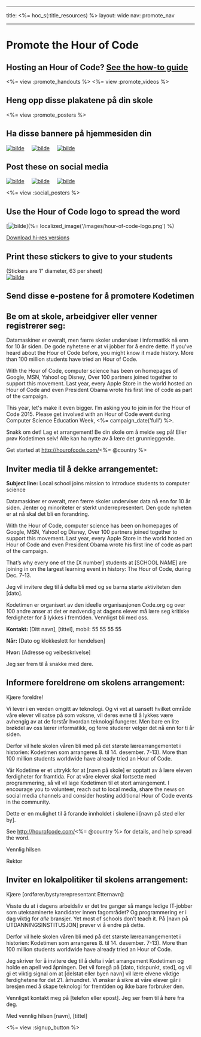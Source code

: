 * * *

title: <%= hoc_s(:title_resources) %> layout: wide nav: promote_nav

* * *

<link rel="stylesheet" type="text/css" href="/css/promote-page.css" />
</link>

# Promote the Hour of Code

## Hosting an Hour of Code? [See the how-to guide](<%= resolve_url('/how-to') %>)

<%= view :promote_handouts %> <%= view :promote_videos %>

<a id="posters"></a>

## Heng opp disse plakatene på din skole

<%= view :promote_posters %>

<a id="banners"></a>

## Ha disse bannere på hjemmesiden din

[![bilde](/images/fit-250/banner1.jpg)](/images/banner1.jpg)&nbsp;&nbsp;&nbsp;&nbsp; [![bilde](/images/fit-250/banner3.jpg)](/images/banner3.jpg)&nbsp;&nbsp;&nbsp;&nbsp; [![bilde](/images/fit-500/banner5.jpg)](/images/banner5.jpg)&nbsp;&nbsp;&nbsp;&nbsp;

<a id="social"></a>

## Post these on social media

[![bilde](/images/fit-250/social-1.jpg)](/images/social-1.jpg)&nbsp;&nbsp;&nbsp;&nbsp; [![bilde](/images/fit-250/social-2.jpg)](/images/social-2.jpg)&nbsp;&nbsp;&nbsp;&nbsp; [![bilde](/images/fit-250/social-3.jpg)](/images/social-3.jpg)&nbsp;&nbsp;&nbsp;&nbsp;

<%= view :social_posters %>

<a id="logo"></a>

## Use the Hour of Code logo to spread the word

[![bilde](<%= localized_image('/images/fit-200/hour-of-code-logo.png') %>)](%= localized_image('/images/hour-of-code-logo.png') %)

[Download hi-res versions](http://images.code.org/share/hour-of-code-logo.zip)

<a id="stickers"></a>

## Print these stickers to give to your students

(Stickers are 1" diameter, 63 per sheet)  
[![bilde](/images/fit-250/hour-of-code-stickers.png)](/images/hour-of-code-stickers.pdf)

<a id="sample-emails"></a>

## Send disse e-postene for å promotere Kodetimen

<a id="email"></a>

## Be om at skole, arbeidgiver eller venner registrerer seg:

Datamaskiner er overalt, men færre skoler underviser i informatikk nå enn for 10 år siden. De gode nyhetene er at vi jobber for å endre dette. If you've heard about the Hour of Code before, you might know it made history. More than 100 million students have tried an Hour of Code.

With the Hour of Code, computer science has been on homepages of Google, MSN, Yahoo! og Disney, Over 100 partners joined together to support this movement. Last year, every Apple Store in the world hosted an Hour of Code and even President Obama wrote his first line of code as part of the campaign.

This year, let's make it even bigger. I’m asking you to join in for the Hour of Code 2015. Please get involved with an Hour of Code event during Computer Science Education Week, <%= campaign_date('full') %>.

Snakk om det! Lag et arrangement! Be din skole om å melde seg på! Eller prøv Kodetimen selv! Alle kan ha nytte av å lære det grunnleggende.

Get started at http://hourofcode.com/<%= @country %>

<a id="media-pitch"></a>

## Inviter media til å dekke arrangementet:

**Subject line:** Local school joins mission to introduce students to computer science

Datamaskiner er overalt, men færre skoler underviser data nå enn for 10 år siden. Jenter og minoriteter er sterkt underrepresentert. Den gode nyheten er at nå skal det bli en forandring.

With the Hour of Code, computer science has been on homepages of Google, MSN, Yahoo! og Disney, Over 100 partners joined together to support this movement. Last year, every Apple Store in the world hosted an Hour of Code and even President Obama wrote his first line of code as part of the campaign.

That’s why every one of the [X number] students at [SCHOOL NAME] are joining in on the largest learning event in history: The Hour of Code, during Dec. 7-13.

Jeg vil invitere deg til å delta bli med og se barna starte aktiviteten den [dato].

Kodetimen er organisert av den ideelle organisasjonen Code.org og over 100 andre anser at det er nødvendig at dagens elever må lære seg kritiske ferdigheter for å lykkes i fremtiden. Vennligst bli med oss.

**Kontakt:** [Ditt navn], [tittel], mobil: 55 55 55 55

**Når:** [Dato og klokkeslett for hendelsen]

**Hvor:** [Adresse og veibeskrivelse]

Jeg ser frem til å snakke med dere.

<a id="parents"></a>

## Informere foreldrene om skolens arrangement:

Kjære foreldre!

Vi lever i en verden omgitt av teknologi. Og vi vet at uansett hvilket område våre elever vil satse på som voksne, vil deres evne til å lykkes være avhengig av at de forstår hvordan teknologi fungerer. Men bare en lite brøkdel av oss lærer informatikk, og ferre studerer velger det nå enn for ti år siden.

Derfor vil hele skolen våren bli med på det største lærearrangementet i historien: Kodetimen som arrangeres 8. til 14. desember. 7-13). More than 100 million students worldwide have already tried an Hour of Code.

Vår Kodetime er et uttrykk for at [navn på skole] er opptatt av å lære eleven ferdigheter for framtida. For at våre elever skal fortsette med programmering, så vil vil lage Kodetimen til et stort arrangement. I encourage you to volunteer, reach out to local media, share the news on social media channels and consider hosting additional Hour of Code events in the community.

Dette er en mulighet til å forande innholdet i skolene i [navn på sted eller by].

See http://hourofcode.com/<%= @country %> for details, and help spread the word.

Vennlig hilsen

Rektor

<a id="politicians"></a>

## Inviter en lokalpolitiker til skolens arrangement:

Kjære [ordfører/bystyrerepresentant Etternavn]:

Visste du at i dagens arbeidsliv er det tre ganger så mange ledige IT-jobber som uteksaminerte kandidater innen fagområdet? Og programmering er i dag viktig for *alle* bransjer. Yet most of schools don’t teach it. På [navn på UTDANNINGSINSTITUSJON] prøver vi å endre på dette.

Derfor vil hele skolen våren bli med på det største lærearrangementet i historien: Kodetimen som arrangeres 8. til 14. desember. 7-13). More than 100 million students worldwide have already tried an Hour of Code.

Jeg skriver for å invitere deg til å delta i vårt arrangement Kodetimen og holde en apell ved åpningen. Det vil foregå på [dato, tidspunkt, sted], og vil gi et viktig signal om at [delstat eller byen navn] vil lære elvene viktige ferdighetene for det 21. århundret. Vi ønsker å sikre at våre elever går i bresjen med å skape teknologi for fremtiden og ikke bare forbruker den.

Vennligst kontakt meg på [telefon eller epost]. Jeg ser frem til å høre fra deg.

Med vennlig hilsen [navn], [tittel]

<%= view :signup_button %>